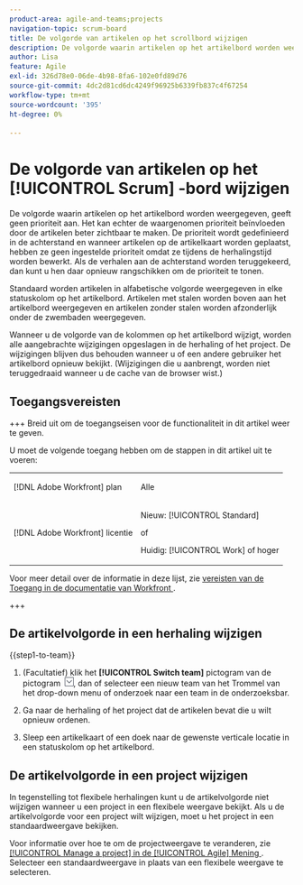 ```yaml
---
product-area: agile-and-teams;projects
navigation-topic: scrum-board
title: De volgorde van artikelen op het scrollbord wijzigen
description: De volgorde waarin artikelen op het artikelbord worden weergegeven, geeft geen prioriteit aan. Het kan echter de waargenomen prioriteit beïnvloeden door de artikelen beter zichtbaar te maken. Standaard worden artikelen in alfabetische volgorde weergegeven in elke kolom van [!UICONTROL status] op het artikelbord.
author: Lisa
feature: Agile
exl-id: 326d78e0-06de-4b98-8fa6-102e0fd89d76
source-git-commit: 4dc2d81cd6dc4249f96925b6339fb837c4f67254
workflow-type: tm+mt
source-wordcount: '395'
ht-degree: 0%

---
```


# De volgorde van artikelen op het [!UICONTROL Scrum] -bord wijzigen

De volgorde waarin artikelen op het artikelbord worden weergegeven, geeft geen prioriteit aan. Het kan echter de waargenomen prioriteit beïnvloeden door de artikelen beter zichtbaar te maken. De prioriteit wordt gedefinieerd in de achterstand en wanneer artikelen op de artikelkaart worden geplaatst, hebben ze geen ingestelde prioriteit omdat ze tijdens de herhalingstijd worden bewerkt. Als de verhalen aan de achterstand worden teruggekeerd, dan kunt u hen daar opnieuw rangschikken om de prioriteit te tonen.

Standaard worden artikelen in alfabetische volgorde weergegeven in elke statuskolom op het artikelbord. Artikelen met stalen worden boven aan het artikelbord weergegeven en artikelen zonder stalen worden afzonderlijk onder de zwembaden weergegeven.

Wanneer u de volgorde van de kolommen op het artikelbord wijzigt, worden alle aangebrachte wijzigingen opgeslagen in de herhaling of het project. De wijzigingen blijven dus behouden wanneer u of een andere gebruiker het artikelbord opnieuw bekijkt. (Wijzigingen die u aanbrengt, worden niet teruggedraaid wanneer u de cache van de browser wist.)

## Toegangsvereisten

+++ Breid uit om de toegangseisen voor de functionaliteit in dit artikel weer te geven.

U moet de volgende toegang hebben om de stappen in dit artikel uit te voeren:

<table style="table-layout:auto"> 
 <tbody> 
  <tr> 
   <td role="rowheader">[!DNL Adobe Workfront] plan</td> 
   <td> <p>Alle</p> </td> 
  </tr> 
  <tr> 
   <td role="rowheader">[!DNL Adobe Workfront] licentie</td> 
   <td> <p>Nieuw: [!UICONTROL Standard]</p> 
   of
   <p>Huidig: [!UICONTROL Work] of hoger</p> </td> 
  </tr>
 </tbody> 
</table>

Voor meer detail over de informatie in deze lijst, zie [&#x200B; vereisten van de Toegang in de documentatie van Workfront &#x200B;](/help/quicksilver/administration-and-setup/add-users/access-levels-and-object-permissions/access-level-requirements-in-documentation.md).

+++

## De artikelvolgorde in een herhaling wijzigen

{{step1-to-team}}

1. (Facultatief) klik het **[!UICONTROL Switch team]** pictogram van de pictogram ![&#x200B; Schakelaar teampictogram &#x200B;](assets/switch-team-icon.png), dan of selecteer een nieuw team van het Trommel van het drop-down menu of onderzoek naar een team in de onderzoeksbar.

1. Ga naar de herhaling of het project dat de artikelen bevat die u wilt opnieuw ordenen.
1. Sleep een artikelkaart of een doek naar de gewenste verticale locatie in een statuskolom op het artikelbord.

## De artikelvolgorde in een project wijzigen

In tegenstelling tot flexibele herhalingen kunt u de artikelvolgorde niet wijzigen wanneer u een project in een flexibele weergave bekijkt. Als u de artikelvolgorde voor een project wilt wijzigen, moet u het project in een standaardweergave bekijken.

Voor informatie over hoe te om de projectweergave te veranderen, zie [[!UICONTROL Manage a project] in de [!UICONTROL Agile] Mening &#x200B;](../../../manage-work/projects/manage-projects/manage-projects-in-agile-view.md). Selecteer een standaardweergave in plaats van een flexibele weergave te selecteren.
